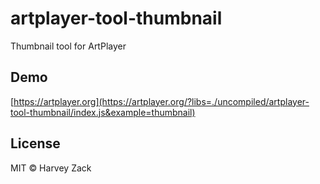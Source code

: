 # artplayer-tool-thumbnail

Thumbnail tool for ArtPlayer

## Demo

[https://artplayer.org](https://artplayer.org/?libs=./uncompiled/artplayer-tool-thumbnail/index.js&example=thumbnail)

## License

MIT © Harvey Zack
